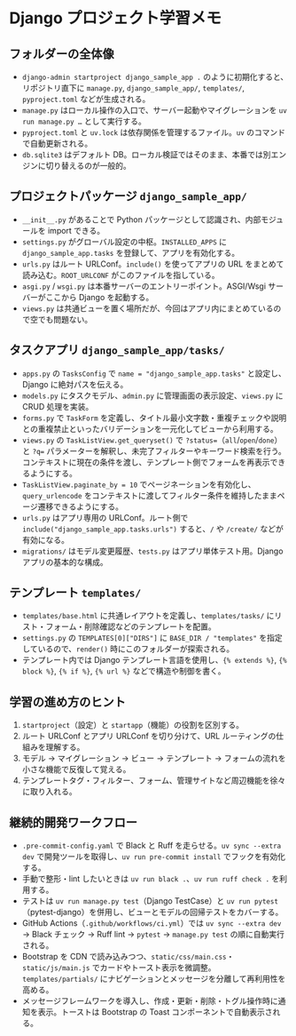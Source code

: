 # Django プロジェクト学習メモ

## フォルダーの全体像

- `django-admin startproject django_sample_app .` のように初期化すると、リポジトリ直下に `manage.py`, `django_sample_app/`, `templates/`, `pyproject.toml` などが生成される。
- `manage.py` はローカル操作の入口で、サーバー起動やマイグレーションを `uv run manage.py …` として実行する。
- `pyproject.toml` と `uv.lock` は依存関係を管理するファイル。`uv` のコマンドで自動更新される。
- `db.sqlite3` はデフォルト DB。ローカル検証ではそのまま、本番では別エンジンに切り替えるのが一般的。

## プロジェクトパッケージ `django_sample_app/`

- `__init__.py` があることで Python パッケージとして認識され、内部モジュールを import できる。
- `settings.py` がグローバル設定の中枢。`INSTALLED_APPS` に `django_sample_app.tasks` を登録して、アプリを有効化する。
- `urls.py` はルート URLConf。`include()` を使ってアプリの URL をまとめて読み込む。`ROOT_URLCONF` がこのファイルを指している。
- `asgi.py` / `wsgi.py` は本番サーバーのエントリーポイント。ASGI/Wsgi サーバーがここから Django を起動する。
- `views.py` は共通ビューを置く場所だが、今回はアプリ内にまとめているので空でも問題ない。

## タスクアプリ `django_sample_app/tasks/`

- `apps.py` の `TasksConfig` で `name = "django_sample_app.tasks"` と設定し、Django に絶対パスを伝える。
- `models.py` にタスクモデル、`admin.py` に管理画面の表示設定、`views.py` に CRUD 処理を実装。
- `forms.py` で `TaskForm` を定義し、タイトル最小文字数・重複チェックや説明との重複禁止といったバリデーションを一元化してビューから利用する。
- `views.py` の `TaskListView.get_queryset()` で `?status=`（`all`/`open`/`done`）と `?q=` パラメーターを解釈し、未完了フィルターやキーワード検索を行う。コンテキストに現在の条件を渡し、テンプレート側でフォームを再表示できるようにする。
- `TaskListView.paginate_by = 10` でページネーションを有効化し、`query_urlencode` をコンテキストに渡してフィルター条件を維持したままページ遷移できるようにする。
- `urls.py` はアプリ専用の URLConf。ルート側で `include("django_sample_app.tasks.urls")` すると、`/` や `/create/` などが有効になる。
- `migrations/` はモデル変更履歴、`tests.py` はアプリ単体テスト用。Django アプリの基本的な構成。

## テンプレート `templates/`

- `templates/base.html` に共通レイアウトを定義し、`templates/tasks/` にリスト・フォーム・削除確認などのテンプレートを配置。
- `settings.py` の `TEMPLATES[0]["DIRS"]` に `BASE_DIR / "templates"` を指定しているので、`render()` 時にこのフォルダーが探索される。
- テンプレート内では Django テンプレート言語を使用し、`{% extends %}`, `{% block %}`, `{% if %}`, `{% url %}` などで構造や制御を書く。

## 学習の進め方のヒント

1. `startproject`（設定）と `startapp`（機能）の役割を区別する。
2. ルート URLConf とアプリ URLConf を切り分けて、URL ルーティングの仕組みを理解する。
3. モデル → マイグレーション → ビュー → テンプレート → フォームの流れを小さな機能で反復して覚える。
4. テンプレートタグ・フィルター、フォーム、管理サイトなど周辺機能を徐々に取り入れる。

## 継続的開発ワークフロー

- `.pre-commit-config.yaml` で Black と Ruff を走らせる。`uv sync --extra dev` で開発ツールを取得し、`uv run pre-commit install` でフックを有効化する。
- 手動で整形・lint したいときは `uv run black .`、`uv run ruff check .` を利用する。
- テストは `uv run manage.py test`（Django TestCase）と `uv run pytest`（pytest-django）を併用し、ビューとモデルの回帰テストをカバーする。
- GitHub Actions（`.github/workflows/ci.yml`）では `uv sync --extra dev` → Black チェック → Ruff lint → `pytest` → `manage.py test` の順に自動実行される。
- Bootstrap を CDN で読み込みつつ、`static/css/main.css`・`static/js/main.js` でカードやトースト表示を微調整。`templates/partials/` にナビゲーションとメッセージを分離して再利用性を高める。
- メッセージフレームワークを導入し、作成・更新・削除・トグル操作時に通知を表示。トーストは Bootstrap の Toast コンポーネントで自動表示される。
